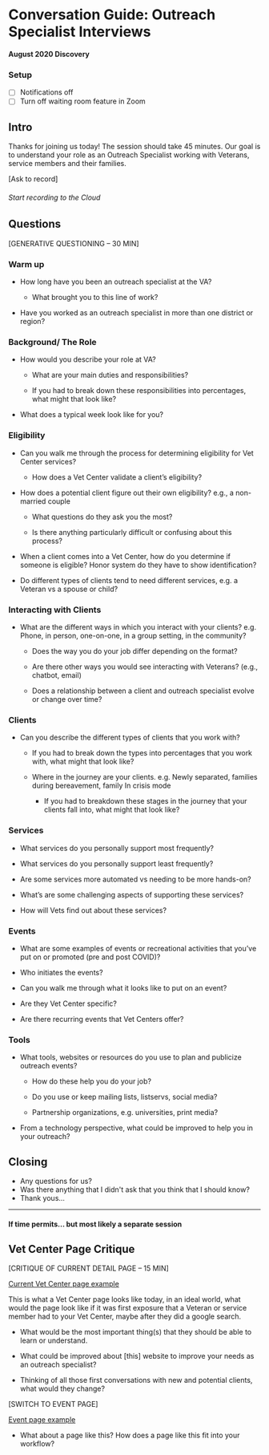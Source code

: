 # Conversation Guide: Outreach Specialist Interviews 

**August 2020 Discovery**<br>

### Setup

- [ ] Notifications off
- [ ] Turn off waiting room feature in Zoom

## Intro

Thanks for joining us today! The session should take 45 minutes. Our goal is to understand your role as an Outreach Specialist working with Veterans, service members and their families.

[Ask to record]

###### Start recording to the Cloud

## Questions

[GENERATIVE QUESTIONING – 30 MIN]  

### Warm up  

- How long have you been an outreach specialist at the VA? 

  - What brought you to this line of work? 

- Have you worked as an outreach specialist in more than one district or region? 

### Background/ The Role 

- How would you describe your role at VA?  

  - What are your main duties and responsibilities? 
  
  - If you had to break down these responsibilities into percentages, what might that look like? 

- What does a typical week look like for you? 

### Eligibility 

- Can you walk me through the process for determining eligibility for Vet Center services? 

  - How does a Vet Center validate a client’s eligibility?  

- How does a potential client figure out their own eligibility? e.g., a non-married couple 

  - What questions do they ask you the most? 

  - Is there anything particularly difficult or confusing about this process? 

- When a client comes into a Vet Center, how do you determine if someone is eligible? Honor system do they have to show identification? 

- Do different types of clients tend to need different services, e.g. a Veteran vs a spouse or child? 

### Interacting with Clients 

- What are the different ways in which you interact with your clients? e.g. Phone, in person, one-on-one, in a group setting, in the community? 

  - Does the way you do your job differ depending on the format? 

  - Are there other ways you would see interacting with Veterans? (e.g., chatbot, email)  

  - Does a relationship between a client and outreach specialist evolve or change over time? 

### Clients 

- Can you describe the different types of clients that you work with? 

  - If you had to break down the types into percentages that you work with, what might that look like? 

  - Where in the journey are your clients. e.g. Newly separated, families during bereavement, family In crisis mode 

    - If you had to breakdown these stages in the journey that your clients fall into, what might that look like? 

### Services 

- What services do you personally support most frequently?  

- What services do you personally support least frequently? 

- Are some services more automated vs needing to be more hands-on? 

- What’s are some challenging aspects of supporting these services? 

- How will Vets find out about these services? 

### Events 

- What are some examples of events or recreational activities that you’ve put on or promoted (pre and post COVID)? 

- Who initiates the events? 

- Can you walk me through what it looks like to put on an event? 

- Are they Vet Center specific? 

- Are there recurring events that Vet Centers offer? 

### Tools 

- What tools, websites or resources do you use to plan and publicize outreach events? 

  - How do these help you do your job? 

  - Do you use or keep mailing lists, listservs, social media? 

  - Partnership organizations, e.g. universities, print media? 

- From a technology perspective, what could be improved to help you in your outreach? 

## Closing

- Any questions for us?
- Was there anything that I didn't ask that you think that I should know?
- Thank yous...


- - -
#### If time permits... but most likely a separate session

## Vet Center Page Critique

[CRITIQUE OF CURRENT DETAIL PAGE – 15 MIN]  

[Current Vet Center page example](https://www.va.gov/find-locations/facility/vc_0342V)

This is what a Vet Center page looks like today, in an ideal world, what would the page look like if it was first exposure that a Veteran or service member had to your Vet Center, maybe after they did a google search.  

 - What would be the most important thing(s) that they should be able to learn or understand.  

 - What could be improved about [this] website to improve your needs as an outreach specialist?  

 - Thinking of all those first conversations with new and potential clients, what would they change? 

[SWITCH TO EVENT PAGE]

[Event page example](https://www.va.gov/outreach-and-events/events/sierra-vista-arizona-resource-fair/)

- What about a page like this? How does a page like this fit into your workflow? 

